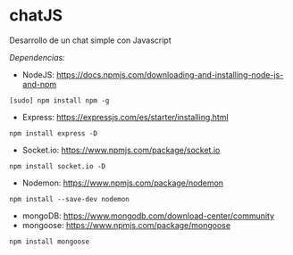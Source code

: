 # chatJS
Desarrollo de un chat simple con Javascript

*Dependencias:*
* NodeJS: https://docs.npmjs.com/downloading-and-installing-node-js-and-npm
```
[sudo] npm install npm -g
```
* Express: https://expressjs.com/es/starter/installing.html
```
npm install express -D
```
* Socket.io: https://www.npmjs.com/package/socket.io
```
npm install socket.io -D
```
* Nodemon: https://www.npmjs.com/package/nodemon
```
npm install --save-dev nodemon
```
* mongoDB: https://www.mongodb.com/download-center/community
* mongoose: https://www.npmjs.com/package/mongoose
```
npm install mongoose
```